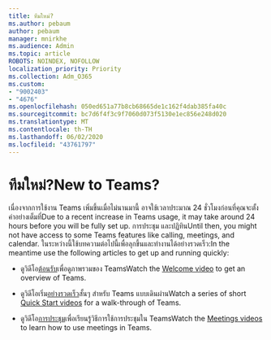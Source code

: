 ```yaml
---
title: ทีมใหม่?
ms.author: pebaum
author: pebaum
manager: mnirkhe
ms.audience: Admin
ms.topic: article
ROBOTS: NOINDEX, NOFOLLOW
localization_priority: Priority
ms.collection: Adm_O365
ms.custom:
- "9002403"
- "4676"
ms.openlocfilehash: 050ed651a77b8cb68665de1c162f4dab385fa40c
ms.sourcegitcommit: bc7d6f4f3c9f7060d073f5130e1ec856e248d020
ms.translationtype: MT
ms.contentlocale: th-TH
ms.lasthandoff: 06/02/2020
ms.locfileid: "43761797"
---
```

# <a name="new-to-teams"></a><span data-ttu-id="098e5-102">ทีมใหม่?</span><span class="sxs-lookup"><span data-stu-id="098e5-102">New to Teams?</span></span>

<span data-ttu-id="098e5-103">เนื่องจากการใช้งาน Teams เพิ่มขึ้นเมื่อไม่นานมานี้ อาจใช้เวลาประมาณ 24 ชั่วโมงก่อนที่คุณจะตั้งค่าอย่างเต็มที่</span><span class="sxs-lookup"><span data-stu-id="098e5-103">Due to a recent increase in Teams usage, it may take around 24 hours before you will be fully set up.</span></span> <span data-ttu-id="098e5-104">การประชุม และปฏิทิน</span><span class="sxs-lookup"><span data-stu-id="098e5-104">Until then, you might not have access to some Teams features like calling, meetings, and calendar.</span></span> <span data-ttu-id="098e5-105">ในระหว่างนี้ใช้บทความต่อไปนี้เพื่อลุกขึ้นและทํางานได้อย่างรวดเร็ว:</span><span class="sxs-lookup"><span data-stu-id="098e5-105">In the meantime use the following articles to get up and running quickly:</span></span> 

- <span data-ttu-id="098e5-106">ดูวิดีโอ[ต้อนรับ](https://support.office.com/article/welcome-to-microsoft-teams-b98d533f-118e-4bae-bf44-3df2470c2b12)เพื่อดูภาพรวมของ Teams</span><span class="sxs-lookup"><span data-stu-id="098e5-106">Watch the [Welcome video](https://support.office.com/article/welcome-to-microsoft-teams-b98d533f-118e-4bae-bf44-3df2470c2b12) to get an overview of Teams.</span></span>

- <span data-ttu-id="098e5-107">ดูวิดีโอเริ่ม[อย่างรวดเร็ว](https://support.office.com/article/video-what-is-microsoft-teams-422bf3aa-9ae8-46f1-83a2-e65720e1a34d)สั้นๆ สําหรับ Teams แบบเดินผ่าน</span><span class="sxs-lookup"><span data-stu-id="098e5-107">Watch a series of short [Quick Start videos](https://support.office.com/article/video-what-is-microsoft-teams-422bf3aa-9ae8-46f1-83a2-e65720e1a34d) for a walk-through of Teams.</span></span>

- <span data-ttu-id="098e5-108">ดูวิดีโอ[การประชุม](https://support.office.com/article/join-a-teams-meeting-078e9868-f1aa-4414-8bb9-ee88e9236ee4)เพื่อเรียนรู้วิธีการใช้การประชุมใน Teams</span><span class="sxs-lookup"><span data-stu-id="098e5-108">Watch the [Meetings videos](https://support.office.com/article/join-a-teams-meeting-078e9868-f1aa-4414-8bb9-ee88e9236ee4) to learn how to use meetings in Teams.</span></span>
